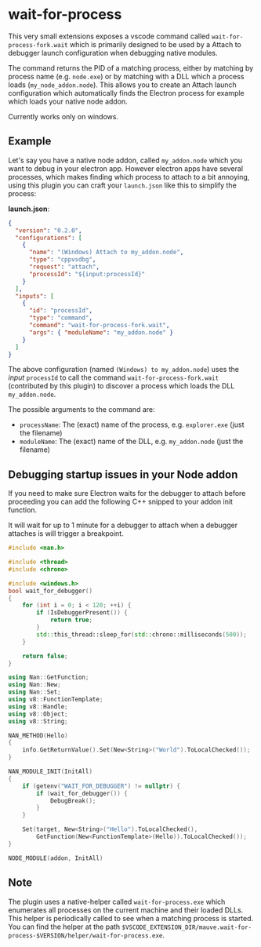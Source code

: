 # wait-for-process

This very small extensions exposes a vscode command called `wait-for-process-fork.wait` which is primarily
designed to be used by a Attach to debugger launch configuration when debugging native modules.

The command returns the PID of a matching process, either by matching by process name (e.g. `node.exe`)
or by matching with a DLL which a process loads (`my_node_addon.node`). This allows you to create an
Attach launch configuration which automatically finds the Electron process for example which loads
your native node addon.

Currently works only on windows.

## Example

Let's say you have a native node addon, called `my_addon.node` which you want to debug in your electron app. However electron apps have several processes, which makes finding which process to attach to a bit annoying, using this plugin you can craft your `launch.json` like this to simplify the process:

**launch.json**:

```json
{
  "version": "0.2.0",
  "configurations": [
    {
      "name": "(Windows) Attach to my_addon.node",
      "type": "cppvsdbg",
      "request": "attach",
      "processId": "${input:processId}"
    }
  ],
  "inputs": [
    {
      "id": "processId",
      "type": "command",
      "command": "wait-for-process-fork.wait",
      "args": { "moduleName": "my_addon.node" }
    }
  ]
}
```

The above configuration (named `(Windows) to my_addon.node`) uses the _input_ `processId` to call the command `wait-for-process-fork.wait`
(contributed by this plugin) to discover a process which loads the DLL `my_addon.node`.

The possible arguments to the command are:

- `processName`: The (exact) name of the process, e.g. `explorer.exe` (just the filename)
- `moduleName`: The (exact) name of the DLL, e.g. `my_addon.node` (just the filename)

## Debugging startup issues in your Node addon

If you need to make sure Electron waits for the debugger to attach before proceeding you can add the following C++ snipped to your addon init function.

It will wait for up to 1 minute for a debugger to attach when a debugger attaches is will trigger a breakpoint.

```cpp
#include <nan.h>

#include <thread>
#include <chrono>

#include <windows.h>
bool wait_for_debugger()
{
    for (int i = 0; i < 120; ++i) {
        if (IsDebuggerPresent()) {
            return true;
        }
        std::this_thread::sleep_for(std::chrono::milliseconds(500));
    }

    return false;
}

using Nan::GetFunction;
using Nan::New;
using Nan::Set;
using v8::FunctionTemplate;
using v8::Handle;
using v8::Object;
using v8::String;

NAN_METHOD(Hello)
{
    info.GetReturnValue().Set(New<String>("World").ToLocalChecked());
}

NAN_MODULE_INIT(InitAll)
{
    if (getenv("WAIT_FOR_DEBUGGER") != nullptr) {
        if (wait_for_debugger()) {
            DebugBreak();
        }
    }

    Set(target, New<String>("Hello").ToLocalChecked(),
        GetFunction(New<FunctionTemplate>(Hello)).ToLocalChecked());
}

NODE_MODULE(addon, InitAll)
```

## Note

The plugin uses a native-helper called `wait-for-process.exe` which enumerates all processes on the current machine and their loaded DLLs. This helper is periodically called to see when a matching process is started. You can find the helper at the path `$VSCODE_EXTENSION_DIR/mauve.wait-for-process-$VERSION/helper/wait-for-process.exe`.
